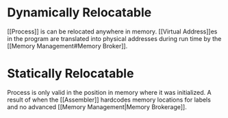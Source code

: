 # Dynamically Relocatable
[[Process]] is can be relocated anywhere in memory.
[[Virtual Address]]es in the program are translated into physical addresses during run time by the [[Memory Management#Memory Broker]]. 
# Statically Relocatable
Process is only valid in the position in memory where it was initialized.
A result of when the [[Assembler]] hardcodes memory locations for labels and no advanced [[Memory Management|Memory Brokerage]].